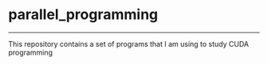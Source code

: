 # parallel_programming
---

This repository contains a set of programs that I am using to study CUDA programming
